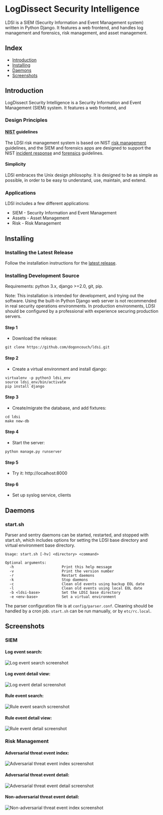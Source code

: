 # LogDissect Security Intelligence
LDSI is a SIEM (Security Information and Event Management system) written in Python Django. It features a web frontend, and handles log management and forensics, risk management, and asset management.

## Index

- [Introduction](#introduction)
- [Installing](#installing)
- [Daemons](#daemons)
- [Screenshots](#screenshots)

## Introduction
LogDissect Security Intelligence is a Security Information and Event Management (SIEM) system. It features a web frontend, and

### Design Principles
#### [NIST](https://www.nist.gov/) guidelines
The LDSI risk management system is based on NIST [risk management](https://csrc.nist.gov/publications/detail/sp/800-30/rev-1/final) guidelines, and the SIEM and forensics apps are designed to support the NIST [incident response](https://csrc.nist.gov/publications/detail/sp/800-61/rev-2/final) and [forensics](https://csrc.nist.gov/publications/detail/sp/800-86/final) guidelines.

#### Simplicity
LDSI embraces the Unix design philosophy. It is designed to be as simple as possible, in order to be easy to understand, use, maintain, and extend.

### Applications
LDSI includes a few different applications:
- SIEM - Security Information and Event Management
- Assets - Asset Management
- Risk - Risk Management

## Installing
### Installing the Latest Release
Follow the installation instructions for the [latest release](https://github.com/dogoncouch/ldsi/releases/latest).

### Installing Development Source
Requirements: python 3.x, django >=2.0, git, pip.

Note: This installation is intended for development, and trying out the software. Using the built-in Python Django web server is not recommended in real security operations environments. In production environments, LDSI should be configured by a professional with experience securing production servers.

#### Step 1
- Download the release:
```
git clone https://github.com/dogoncouch/ldsi.git
```

#### Step 2
- Create a virtual environment and install django:
```
virtualenv -p python3 ldsi_env
source ldsi_env/bin/activate
pip install django
```

#### Step 3
- Create/migrate the database, and add fixtures:
```
cd ldsi
make new-db
```

#### Step 4
- Start the server:
```
python manage.py runserver
```

#### Step 5
- Try it: http://localhost:8000

#### Step 6
- Set up syslog service, clients

## Daemons
### start.sh
Parser and sentry daemons can be started, restarted, and stopped with start.sh, which includes options for setting the LDSI base directory and virtual environment base directory.
```
Usage: start.sh [-hv] <directory> <command>

Optional arguments:
  -h                      Print this help message
  -v                      Print the version number
  -r                      Restart daemons
  -k                      Stop daemons
  -c                      Clean old events using backup EOL date
  -l                      Clean old events using local EOL date
  -b <ldsi-base>          Set the LDSI base directory
  -e <env-base>           Set a virtual environment
```

The parser configuration file is at `config/parser.conf`. Cleaning should be handled by a cron job. `start.sh` can be run manually, or by `etc/rc.local`.

## Screenshots

### SIEM

#### Log event search:
![Log event search screenshot](media/log_event_search_screenshot.png)

#### Log event detail view:
![Log event detail screenshot](media/log_event_detail_screenshot.png)

#### Rule event search:
![Rule event search screenshot](media/rule_event_search_screenshot.png)

#### Rule event detail view:
![Rule event detail screenshot](media/rule_event_detail_screenshot.png)

### Risk Management

#### Adversarial threat event index:
![Adversarial threat event index screenshot](media/adv_threat_event_index_screenshot.png)

#### Adversarial threat event detail:
![Adversarial threat event detail screenshot](media/adv_threat_event_detail_screenshot.png)

#### Non-adversarial threat event detail:
![Non-adversarial threat event index screenshot](media/nonadv_threat_event_detail_screenshot.png)
